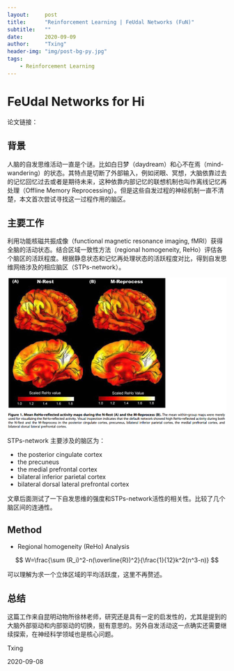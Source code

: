 ```yaml
---
layout:     post
title:      "Reinforcement Learning | FeUdal Networks (FuN)"
subtitle:   ""
date:       2020-09-09
author:     "Txing"
header-img: "img/post-bg-py.jpg"
tags:
    - Reinforcement Learning
---
```


# FeUdal Networks for Hi

论文链接：

## 背景

人脑的自发思维活动一直是个谜。比如白日梦（daydream）和心不在焉（mind-wandering）的状态。其特点是切断了外部输入，例如闭眼、冥想，大脑依靠过去的记忆回忆过去或者是期待未来，这种依靠内部记忆的联想机制也叫作离线记忆再处理（Offline Memory Reprocessing）。但是这些自发过程的神经机制一直不清楚，本文首次尝试寻找这一过程作用的脑区。

## 主要工作

 利用功能核磁共振成像（functional magnetic resonance imaging, fMRI）获得全脑的活动状态。结合区域一致性方法（regional homogeneity, ReHo）评估各个脑区的活跃程度。根据静息状态和记忆再处理状态的活跃程度对比，得到自发思维网络涉及的相应脑区（STPs-network）。

![image-20200908125209424](https://github.com/txing-casia/txing-casia.github.io/blob/master/img/20200908-1.png)



STPs-network 主要涉及的脑区为：

- the posterior cingulate cortex
- the precuneus
- the medial prefrontal cortex
- bilateral inferior parietal cortex 
- bilateral dorsal lateral prefrontal cortex   



文章后面测试了一下自发思维的强度和STPs-network活性的相关性。比较了几个脑区间的连通性。

## Method

- Regional homogeneity (ReHo) Analysis  
  

$$
W=\frac{\sum (R_i)^2-n(\overline{R})^2}{\frac{1}{12}k^2(n^3-n)}
$$

可以理解为求一个立体区域的平均活跃度，这里不再赘述。



## 总结

这篇工作来自昆明动物所徐林老师，研究还是具有一定的启发性的，尤其是提到的大脑外部驱动和内部驱动的切换，挺有意思的。另外自发活动这一点确实还需要继续探索，在神经科学领域也是核心问题。



Txing

2020-09-08







